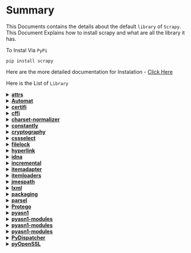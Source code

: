# Summary
This Documents contains the details about the default `library` of `Scrapy`. This Document Explains how to install scrapy and what are all the library it has.

To Instal Via `PyPi`
```
pip install scrapy
```
Here are the more detailed documentation for Instalation - [Click Here](https://docs.scrapy.org/en/latest/intro/install.html)

Here is the List of `Library`

<details>
  <summary><b><a href="https://pypi.org/project/attrs/">attrs</a></b></summary>
  
  attrs is the Python package that will bring back the `joy` of `writing classes` by relieving you from the drudgery of implementing object protocols (aka dunder methods). Trusted by `NASA` for Mars missions since 2020!

Its main goal is to help you to write concise and correct software without slowing down your code.
</details>

<details>
  <summary><b><a href="https://pypi.org/project/Automat/">Automat</a></b></summary>
  
 Automat is a library for concise, idiomatic Python expression of finite-state automata (particularly deterministic finite-state transducers).
</details>

<details>
  <summary><b><a href="https://pypi.org/project/certifi/">certifi</a></b></summary>
  
Certifi provides Mozilla’s carefully curated collection of Root Certificates for validating the trustworthiness of SSL certificates while verifying the identity of TLS hosts. It has been extracted from the Requests project.
</details>

<details>
  <summary><b><a href="https://pypi.org/project/cffi/">cffi</a></b></summary>
  
`C` Foreign Function Interface for Python. Interact with almost any `C` code from Python, based on `C-like` declarations that you can often copy-paste from header files or documentation.
</details>


<details>
  <summary><b><a href="https://pypi.org/project/charset-normalizer/">charset-normalizer</a></b></summary>
  
A library that helps you read text from an `unknown charset` encoding.
Motivated by `chardet`, I'm trying to resolve the issue by taking a new approach. All `IANA` character set names for which the Python core library provides codecs are supported.
</details>

<details>
  <summary><b><a href="https://pypi.org/project/constantly/">constantly</a></b></summary>
  
A library that provides `symbolic` constant support. It includes collections and constants with text, numeric, and bit flag values. Originally `twisted.python.constants` from the `Twisted` project.
</details>

<details>
  <summary><b><a href="https://pypi.org/project/cryptography/">cryptography</a></b></summary>
  
`cryptography` is a package which provides cryptographic recipes and primitives to Python developers. Our goal is for it to be your “cryptographic standard library”. It supports Python 3.7+ and PyPy3 7.3.10+.

`cryptography` includes both high level recipes and low level interfaces to common cryptographic algorithms such as symmetric ciphers, message digests, and key derivation functions. For example, to encrypt something with `cryptography’s` high level symmetric encryption recipe:
</details>

<details>
  <summary><b><a href="https://pypi.org/project/cssselect/">cssselect</a></b></summary>
  
cssselect is a BSD-licensed Python library to parse CSS3 selectors and translate them to XPath 1.0 expressions.

XPath 1.0 expressions can be used in `lxml` or another `XPath` engine to find the matching elements in an `XML` or `HTML` document.
</details>

<details>
  <summary><b><a href="https://pypi.org/project/filelock/">filelock</a></b></summary>
  
This package contains a single module, which implements a platform independent file lock in Python, which provides a simple way of inter-process communication. [Official Document](https://py-filelock.readthedocs.io/en/latest/index.html)
</details>

<details>
  <summary><b><a href="https://pypi.org/project/hyperlink/">hyperlink</a></b></summary>
  
The humble, but powerful, URL runs everything around us. Chances are you’ve used several just to read this text.

Hyperlink is a featureful, pure-Python implementation of the URL, with an emphasis on correctness. MIT licensed.

See the docs at http://hyperlink.readthedocs.io.
</details>

<details>
  <summary><b><a href="https://pypi.org/project/idna/">idna</a></b></summary>
  

Support for the Internationalized Domain Names in Applications (IDNA) protocol as specified in `RFC 5891`. This is the latest version of the protocol and is sometimes referred to as `IDNA 2008`.

This library also provides support for `Unicode Technical Standard 46`, Unicode IDNA Compatibility Processing.

This acts as a suitable replacement for the `encodings.idna` module that comes with the Python standard library, but which only supports the older superseded IDNA specification (RFC 3490).
</details>

<details>
  <summary><b><a href="https://pypi.org/project/incremental/">incremental</a></b></summary>

Incremental is a small library that versions your Python projects.
</details>

<details>
  <summary><b><a href="https://pypi.org/project/itemadapter/">itemadapter</a></b></summary>

The ItemAdapter class is a `wrapper` for data container objects, providing a common interface to handle objects of different types uniformly, regardless of their underlying implementation.
</details>


<details>
  <summary><b><a href="https://pypi.org/project/itemloaders/">itemloaders</a></b></summary>

`itemloaders` is a library that helps you collect data from `HTML`and `XML` sources.

It comes in handy to extract data from web pages, as it supports data extraction using `CSS` and `XPath` Selectors.

It’s specially useful when you need to standardize the data from many sources. For example, it allows you to have all your casting and parsing rules in a single place.
</details>


<details>
  <summary><b><a href="https://pypi.org/project/jmespath/">jmespath</a></b></summary>

`itemloaders` is a library that helps you collect data from `HTML`and `XML` sources.

JMESPath (pronounced “james path”) allows you to declaratively specify how to extract elements from a `JSON` document.
</details>

<details>
  <summary><b><a href="https://pypi.org/project/lxml/">lxml</a></b></summary>

`lxml` is a `Pythonic`, mature binding for the `libxml2` and `libxslt` libraries. It provides safe and convenient access to these libraries using the `ElementTree` API.
</details>


<details>
  <summary><b><a href="https://pypi.org/project/packaging/">packaging</a></b></summary>

This library provides utilities that implement the interoperability specifications which have clearly one correct behaviour (eg: PEP 440) or benefit greatly from having a single shared implementation (eg: PEP 425).
</details>


<details>
  <summary><b><a href="https://pypi.org/project/parsel/">parsel</a></b></summary>

Parsel is a BSD-licensed Python library to extract data from HTML, JSON, and XML documents.

It supports:

* CSS and XPath expressions for `HTML` and `XML` documents

* JMESPath expressions for `JSON` documents

* Regular expressions

Find the `Parsel` online documentation at https://parsel.readthedocs.org.
</details>


<details>
  <summary><b><a href="https://pypi.org/project/Protego/">Protego</a></b></summary>

Protego is a pure-Python `robots.txt` parser with support for modern conventions.
</details>

<details>
  <summary><b><a href="https://pypi.org/project/pyasn1/">pyasn1</a></b></summary>

This is a free and open source implementation of `ASN.1` types and codecs as a Python package. It has been first written to support particular protocol `(SNMP)` but then generalized to be suitable for a wide range of protocols based on `ASN.1` specification.
</details>

<details>
  <summary><b><a href="https://pypi.org/project/pyasn1-modules/">pyasn1-modules</a></b></summary>

The pyasn1-modules package contains a collection of `ASN.1` data structures expressed as Python classes based on `pyasn1` data model.

If `ASN.1` module you need is not present in this collection, try using `Asn1ate` tool that compiles `ASN.1` documents into `pyasn1` code.
</details>

<details>
  <summary><b><a href="https://pypi.org/project/pyasn1-modules/">pyasn1-modules</a></b></summary>

The pyasn1-modules package contains a collection of `ASN.1` data structures expressed as Python classes based on `pyasn1` data model.

If `ASN.1` module you need is not present in this collection, try using `Asn1ate` tool that compiles `ASN.1` documents into `pyasn1` code.
</details>


<details>
  <summary><b><a href="https://pypi.org/project/pycparser/">pyasn1-modules</a></b></summary>
  
`pycparser` is a complete parser of the `C` language, written in
pure Python using the `PLY` parsing library. It parses C code into an `AST` and can serve as a `front-end` for `C` compilers or analysis tools.
</details>

<details>
  <summary><b><a href="https://pypi.org/project/PyDispatcher/">PyDispatcher</a></b></summary>
  
`PyDispatcher` provides the Python programmer with a `multiple-producer-multiple-consumer` `signal-registration` and routing infrastructure for use in multiple contexts. The mechanism of PyDispatcher started life as a highly-rated recipe in the Python `Cookbook`. The project aims to include various enhancements to the recipe developed during use in various applications. It is primarily maintained by Mike Fletcher. A derivative of the project provides the `Django` web framework's **signal** system.
</details>


<details>
  <summary><b><a href="https://pypi.org/project/pyOpenSSL/">pyOpenSSL</a></b></summary>
  
`High-level` wrapper around a subset of the OpenSSL library. Includes

* SSL.Connection objects, wrapping the methods of Python’s portable sockets

* Callbacks written in Python

* Extensive error-handling mechanism, mirroring OpenSSL’s error codes
</details>

































